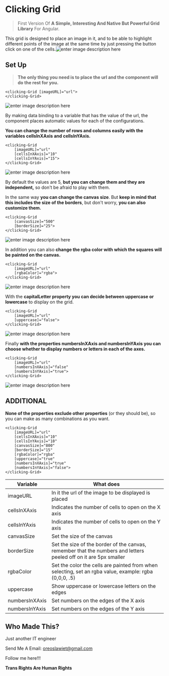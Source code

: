 # Clicking Grid

> First Version Of **A Simple, Interesting And Native But Powerful Grid Library** For Angular.

This grid is designed to place an image in it, and to be able to highlight different points of the image at the same time by just pressing the button click on one of the cells.![enter image description here](https://raw.githubusercontent.com/JossJoestar/GridAngular/develop/src/assets/example/Example3.PNG)

## Set Up

> **The only thing you need is to place the url and the component will do the rest for you.**

```
<clicking-Grid [imageURL]="url">
</clicking-Grid>
```
![enter image description here](https://raw.githubusercontent.com/JossJoestar/GridAngular/develop/src/assets/tutorial/Step%201.PNG)

By making data binding to a variable that has the value of the url, the component places automatic values for each of the configurations.

**You can change the number of rows and columns easily with the variables cellsInXAxis and cellsInYAxis.**

```
<clicking-Grid
	[imageURL]="url"
	[cellsInXAxis]="10"
	[cellsInYAxis]="15">
</clicking-Grid>
```
![enter image description here](https://raw.githubusercontent.com/JossJoestar/GridAngular/develop/src/assets/tutorial/Step%202.PNG)

By default the values are 5, **but you can change them and they are independent,** so don't be afraid to play with them.
  
In the same way **you can change the canvas size**.
But **keep in mind that this includes the size of the borders**, but don't worry, **you can also customize them.**

```
<clicking-Grid
	[canvasSize]="500"
	[borderSize]="25">
</clicking-Grid>
```
![enter image description here](https://raw.githubusercontent.com/JossJoestar/GridAngular/develop/src/assets/tutorial/Step%203.PNG)

In addition you can also **change the rgba color with which the squares will be painted on the canvas.**
```
<clicking-Grid
	[imageURL]="url"
	[rgbaColor]="rgba">
</clicking-Grid>
```
![enter image description here](https://raw.githubusercontent.com/JossJoestar/GridAngular/develop/src/assets/tutorial/Step%204.PNG)

With the **capitalLetter property you can decide between uppercase or lowercase** to display on the grid.
```
<clicking-Grid
	[imageURL]="url"
	[uppercase]="false">
</clicking-Grid>
```
![enter image description here](https://raw.githubusercontent.com/JossJoestar/GridAngular/develop/src/assets/tutorial/Step%205.PNG)

Finally **with the properties numbersInXAxis and numbersInYAxis you can choose whether to display numbers or letters in each of the axes.**
```
<clicking-Grid
	[imageURL]="url"
	[numbersInXAxis]="false"
	[numbersInYAxis]="true">
</clicking-Grid>
```
![enter image description here](https://raw.githubusercontent.com/JossJoestar/GridAngular/develop/src/assets/tutorial/Step%206%20y%207.PNG)
## ADDITIONAL
**None of the properties exclude other properties** (or they should be), so you can make as many combinations as you want.

    <clicking-Grid
    	[imageURL]="url"
    	[cellsInXAxis]="10"
    	[cellsInYAxis]="10"
    	[canvasSize]="800"
    	[borderSize]="15"
    	[rgbaColor]="rgba"
    	[uppercase]="true"
    	[numbersInXAxis]="true"
    	[numbersInYAxis]="false">
    </clicking-Grid>
|Variable| What does |
|--|--|
| imageURL |In it the url of the image to be displayed is placed  |
|cellsInXAxis|Indicates the number of cells to open on the X axis|
|cellsInYAxis|Indicates the number of cells to open on the Y axis|
|canvasSize|Set the size of the canvas|
|borderSize|Set the size of the border of the canvas, remember that the numbers and letters peeled off on it are 5px smaller|
|rgbaColor|Set the color the cells are painted from when selecting, set an rgba value, example: rgba (0,0,0, .5)|
|uppercase|Show uppercase or lowercase letters on the edges|
|numbersInXAxis|Set numbers on the edges of the X axis|
|numbersInYAxis|Set numbers on the edges of the Y axis|

## Who Made This?
Just another IT engineer

Send Me A Email:  oreoslawiet@gmail.com

Follow me here!!! 

**Trans Rights Are Human Rights**
